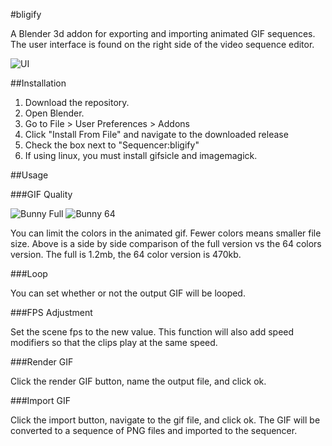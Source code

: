 #bligify

A Blender 3d addon for exporting and importing animated GIF sequences.
The user interface is found on the right side of the video sequence editor.

![UI](http://i.imgur.com/V5SOzNe.png)

##Installation

1. Download the repository. 
2. Open Blender. 
3. Go to File > User Preferences > Addons
4. Click "Install From File" and navigate to the downloaded release
5. Check the box next to "Sequencer:bligify"
6. If using linux, you must install gifsicle and imagemagick.

##Usage

###GIF Quality

![Bunny Full](http://i.imgur.com/O6DxDxo.gif) ![Bunny 64](http://i.imgur.com/LpOAB1U.gif)

You can limit the colors in the animated gif. Fewer colors means smaller file size.
Above is a side by side comparison of the full version vs the 64 colors version.
The full is 1.2mb, the 64 color version is 470kb.

###Loop

You can set whether or not the output GIF will be looped.

###FPS Adjustment

Set the scene fps to the new value.
This function will also add speed modifiers so that the clips
play at the same speed. 

###Render GIF

Click the render GIF button, name the output file, and click ok.

###Import GIF

Click the import button, navigate to the gif file, and click ok.
The GIF will be converted to a sequence of PNG files and imported
to the sequencer.
